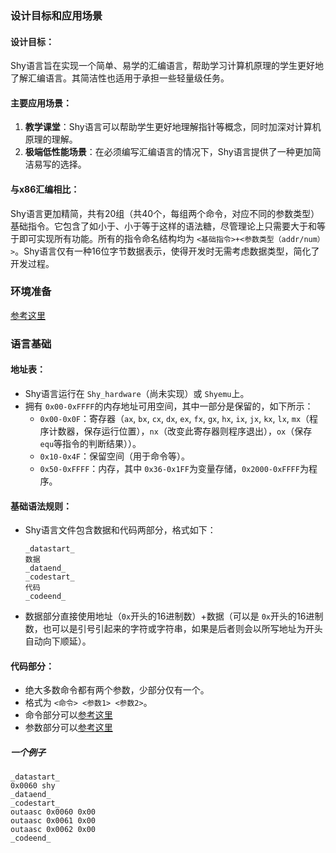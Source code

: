 ### 设计目标和应用场景

#### 设计目标：

Shy语言旨在实现一个简单、易学的汇编语言，帮助学习计算机原理的学生更好地了解汇编语言。其简洁性也适用于承担一些轻量级任务。

#### 主要应用场景：

1. **教学课堂**：Shy语言可以帮助学生更好地理解指针等概念，同时加深对计算机原理的理解。
2. **极端低性能场景**：在必须编写汇编语言的情况下，Shy语言提供了一种更加简洁易写的选择。

#### 与x86汇编相比：

Shy语言更加精简，共有20组（共40个，每组两个命令，对应不同的参数类型）基础指令。它包含了如小于、小于等于这样的语法糖，尽管理论上只需要大于和等于即可实现所有功能。所有的指令命名结构均为 `<基础指令>+<参数类型（addr/num）>`。Shy语言仅有一种16位字节数据表示，使得开发时无需考虑数据类型，简化了开发过程。

### 环境准备

[参考这里](https://github.com/Shyliuli/shy_language/blob/main/README.md)

### 语言基础

#### 地址表：

- Shy语言运行在 `Shy_hardware`（尚未实现）或 `Shyemu`上。
- 拥有 `0x00-0xFFFF`的内存地址可用空间，其中一部分是保留的，如下所示：
  - `0x00-0x0F`：寄存器（`ax`, `bx`, `cx`, `dx`, `ex`, `fx`, `gx`, `hx`, `ix`, `jx`, `kx`, `lx`, `mx`（程序计数器，保存运行位置），`nx`（改变此寄存器则程序退出），`ox`（保存 `equ`等指令的判断结果））。
  - `0x10-0x4F`：保留空间（用于命令等）。
  - `0x50-0xFFFF`：内存，其中 `0x36-0x1FF`为变量存储，`0x2000-0xFFFF`为程序。

#### 基础语法规则：

- Shy语言文件包含数据和代码两部分，格式如下：
  ```
  _datastart_
  数据
  _dataend_
  _codestart_
  代码
  _codeend_
  ```
- 数据部分直接使用地址（`0x`开头的16进制数）+数据（可以是 `0x`开头的16进制数，也可以是引号引起来的字符或字符串，如果是后者则会以所写地址为开头自动向下顺延）。

#### 代码部分：

- 绝大多数命令都有两个参数，少部分仅有一个。
- 格式为 `<命令> <参数1> <参数2>`。
- 命令部分可以[参考这里](https://github.com/Shyliuli/shy_language/blob/main/CommandGuide.md)
- 参数部分可以[参考这里](https://github.com/Shyliuli/shy_language/blob/main/ParameterGuide.md)

##### 一个例子

```
_datastart_
0x0060 shy
_dataend_
_codestart_
outaasc 0x0060 0x00
outaasc 0x0061 0x00
outaasc 0x0062 0x00
_codeend_

```
